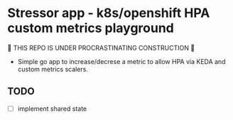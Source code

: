 # Stressor app - k8s/openshift HPA custom metrics playground

🚫 THIS REPO IS UNDER PROCRASTINATING CONSTRUCTION 🚫

- Simple go app to increase/decrese a metric to allow HPA via KEDA and custom metrics scalers.


## TODO

- [ ] implement shared state
